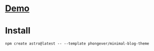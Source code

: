 # [Demo](https://minimal-blog-theme.vercel.app)

# Install
```
npm create astro@latest -- --template phongever/minimal-blog-theme
```

